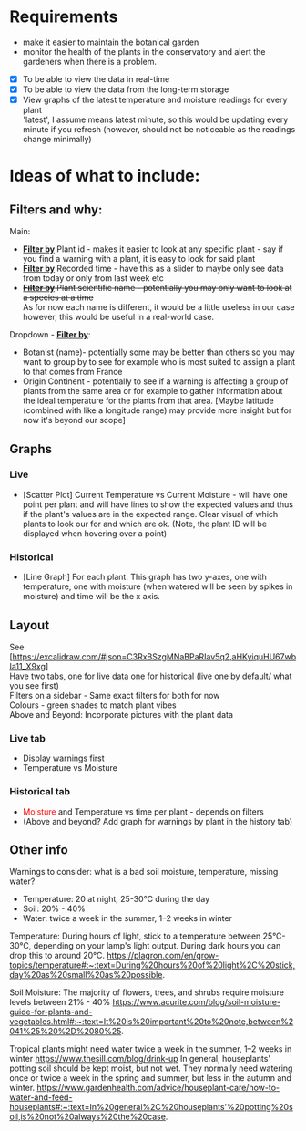 # Requirements
- make it easier to maintain the botanical garden
- monitor the health of the plants in the conservatory and alert the gardeners when there is a problem.

* [x] To be able to view the data in real-time
* [x] To be able to view the data from the long-term storage
* [x] View graphs of the latest temperature and moisture readings for every plant
<br>'latest', I assume means latest minute, so this would be updating every minute if you refresh (however, should not be noticeable as the readings change minimally)

# Ideas of what to include:

## Filters and why:
Main:
- <u>**Filter by**</u> Plant id - makes it easier to look at any specific plant - say if you find a warning with a plant, it is easy to look for said plant
- <u>**Filter by**</u> Recorded time - have this as a slider to maybe only see data from today or only from last week etc
- <s><u>**Filter by**</u> Plant scientific name - potentially you may only want to look at a species at a time</s> 
<br> As for now each name is different, it would be a little useless in our case however, this would be useful in a real-world case.

Dropdown - <u>**Filter by**</u>:
- Botanist (name)- potentially some may be better than others so you may want to group by to see for example who is most suited to assign a plant to that comes from France
- Origin Continent - potentially to see if a warning is affecting a group of plants from the same area or for example to gather information about the ideal temperature for the plants from that area. [Maybe latitude (combined with like a longitude range) may provide more insight but for now it's beyond our scope]

## Graphs
### Live
- [Scatter Plot] Current Temperature vs Current Moisture - will have one point per plant and will have lines to show the expected values and thus if the plant's values are in the expected range. Clear visual of which plants to look our for and which are ok. (Note, the plant ID will be displayed when hovering over a point)

### Historical
- [Line Graph] For each plant. This graph has two y-axes, one with temperature, one with moisture (when watered will be seen by spikes in moisture) and time will be the x axis.

## Layout
See [https://excalidraw.com/#json=C3RxBSzgMNaBPaRIav5q2,aHKyiquHU67wbIa11_X9xg]
<br>Have two tabs, one for live data one for historical (live one by default/ what you see first)
<br>Filters on a sidebar - Same exact filters for both for now
<br>Colours - green shades to match plant vibes
<br>Above and Beyond: Incorporate pictures with the plant data

### Live tab
- Display warnings first
- Temperature vs Moisture

### Historical tab
- <span style="color:red">Moisture</span> and Temperature vs time per plant - depends on filters
- (Above and beyond? Add graph for warnings by plant in the history tab)


## Other info
Warnings to consider: what is a bad soil moisture, temperature, missing water?
- Temperature: 20 at night, 25-30°C during the day
- Soil: 20% - 40%
- Water: twice a week in the summer, 1–2 weeks in winter

Temperature:
During hours of light, stick to a temperature between 25°C-30°C, depending on your lamp's light output. During dark hours you can drop this to around 20°C.
https://plagron.com/en/grow-topics/temperature#:~:text=During%20hours%20of%20light%2C%20stick,day%20as%20small%20as%20possible.

Soil Moisture:
The majority of flowers, trees, and shrubs require moisture levels between 21% - 40%
https://www.acurite.com/blog/soil-moisture-guide-for-plants-and-vegetables.html#:~:text=It%20is%20important%20to%20note,between%2041%25%20%2D%2080%25.

Tropical plants might need water twice a week in the summer, 1–2 weeks in winter https://www.thesill.com/blog/drink-up
In general, houseplants' potting soil should be kept moist, but not wet. They normally need watering once or twice a week in the spring and summer, but less in the autumn and winter. https://www.gardenhealth.com/advice/houseplant-care/how-to-water-and-feed-houseplants#:~:text=In%20general%2C%20houseplants'%20potting%20soil,is%20not%20always%20the%20case.
